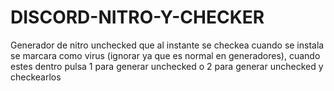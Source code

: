 # DISCORD-NITRO-Y-CHECKER
Generador de nitro unchecked que al instante se checkea cuando se instala se marcara como virus (ignorar ya que es normal en generadores), cuando estes dentro pulsa 1 para generar unchecked o 2 para generar unchecked y checkearlos
